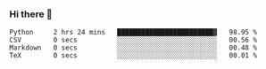 ### Hi there 👋

<!--
**gustavkrist/gustavkrist** is a ✨ _special_ ✨ repository because its `README.md` (this file) appears on your GitHub profile.

Here are some ideas to get you started:

- 🔭 I’m currently working on ...
- 🌱 I’m currently learning ...
- 👯 I’m looking to collaborate on ...
- 🤔 I’m looking for help with ...
- 💬 Ask me about ...
- 📫 How to reach me: ...
- 😄 Pronouns: ...
- ⚡ Fun fact: ...
-->

<!--START_SECTION:waka-->

```text
Python     2 hrs 24 mins   ████████████████████████▓   98.95 %
CSV        0 secs          ░░░░░░░░░░░░░░░░░░░░░░░░░   00.56 %
Markdown   0 secs          ░░░░░░░░░░░░░░░░░░░░░░░░░   00.48 %
TeX        0 secs          ░░░░░░░░░░░░░░░░░░░░░░░░░   00.01 %
```

<!--END_SECTION:waka-->
